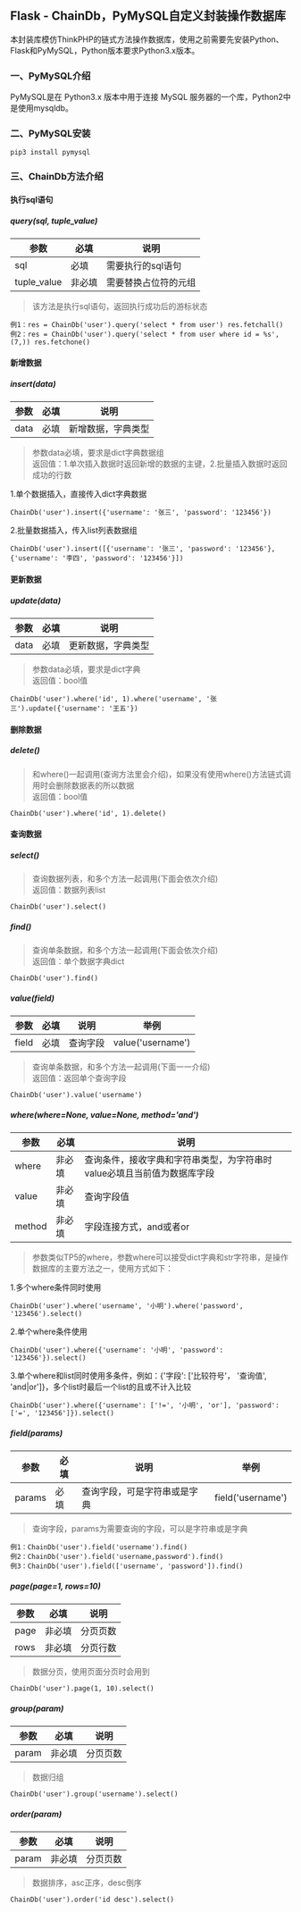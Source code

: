 ## Flask - ChainDb，PyMySQL自定义封装操作数据库
本封装库模仿ThinkPHP的链式方法操作数据库，使用之前需要先安装Python、Flask和PyMySQL，Python版本要求Python3.x版本。

### 一、PyMySQL介绍
PyMySQL是在 Python3.x 版本中用于连接 MySQL 服务器的一个库，Python2中是使用mysqldb。

### 二、PyMySQL安装
```
pip3 install pymysql
```

### 三、ChainDb方法介绍

#### 执行sql语句
##### query(sql, tuple_value)
|参数|必填|说明|
|---|---|---|
|sql|必填|需要执行的sql语句|
|tuple_value|非必填|需要替换占位符的元组|

> 该方法是执行sql语句，返回执行成功后的游标状态

```
例1：res = ChainDb('user').query('select * from user') res.fetchall()
例2：res = ChainDb('user').query('select * from user where id = %s', (7,)) res.fetchone()
```

#### 新增数据
##### insert(data)
|参数|必填|说明|
|---|---|---|
|data|必填|新增数据，字典类型|

> 参数data必填，要求是dict字典数据组<br>
> 返回值：1.单次插入数据时返回新增的数据的主键，2.批量插入数据时返回成功的行数

1.单个数据插入，直接传入dict字典数据
```
ChainDb('user').insert({'username': '张三', 'password': '123456'})
```

2.批量数据插入，传入list列表数据组
```
ChainDb('user').insert([{'username': '张三', 'password': '123456'}, {'username': '李四', 'password': '123456'}])
```

#### 更新数据
##### update(data)
|参数|必填|说明|
|---|---|---|
|data|必填|更新数据，字典类型|

> 参数data必填，要求是dict字典<br>
> 返回值：bool值

```
ChainDb('user').where('id', 1).where('username', '张三').update({'username': '王五'})
```

#### 删除数据
##### delete()
> 和where()一起调用(查询方法里会介绍)，如果没有使用where()方法链式调用时会删除数据表的所以数据<br>
> 返回值：bool值

```
ChainDb('user').where('id', 1).delete()
```

#### 查询数据
##### select()
> 查询数据列表，和多个方法一起调用(下面会依次介绍)<br>
> 返回值：数据列表list
 
```
ChainDb('user').select()
```

##### find()
> 查询单条数据，和多个方法一起调用(下面会依次介绍)<br>
> 返回值：单个数据字典dict
 
```
ChainDb('user').find()
```

##### value(field)
|参数|必填|说明|举例|
|---|---|---|---|
|field|必填|查询字段|value('username')|
> 查询单条数据，和多个方法一起调用(下面一一介绍)<br>
> 返回值：返回单个查询字段
 
```
ChainDb('user').value('username')
```

##### where(where=None, value=None, method='and')
|参数|必填|说明|
|---|---|---|
|where|非必填|查询条件，接收字典和字符串类型，为字符串时value必填且当前值为数据库字段|
|value|非必填|查询字段值|
|method|非必填|字段连接方式，and或者or|
> 参数类似TP5的where，参数where可以接受dict字典和str字符串，是操作数据库的主要方法之一，使用方式如下：

1.多个where条件同时使用
```
ChainDb('user').where('username', '小明').where('password', '123456').select()
```

2.单个where条件使用
```
ChainDb('user').where({'username': '小明', 'password': '123456'}).select()
```

3.单个where和list同时使用多条件，例如：{'字段': ['比较符号'， '查询值', 'and|or']}，多个list时最后一个list的且或不计入比较
```
ChainDb('user').where({'username': ['!=', '小明', 'or'], 'password': ['=', '123456']}).select()
```

##### field(params)
|参数|必填|说明|举例|
|---|---|---|---|
|params|必填|查询字段，可是字符串或是字典|field('username')|

> 查询字段，params为需要查询的字段，可以是字符串或是字典

```
例1：ChainDb('user').field('username').find()
例2：ChainDb('user').field('username,password').find()
例3：ChainDb('user').field(['username', 'password']).find()
```
##### page(page=1, rows=10)
|参数|必填|说明|
|---|---|---|
|page|非必填|分页页数|
|rows|非必填|分页行数|

> 数据分页，使用页面分页时会用到

```
ChainDb('user').page(1, 10).select()
```

##### group(param)
|参数|必填|说明|
|---|---|---|
|param|非必填|分页页数|

> 数据归组

```
ChainDb('user').group('username').select()
```

##### order(param)
|参数|必填|说明|
|---|---|---|
|param|非必填|分页页数|

> 数据排序，asc正序，desc倒序

```
ChainDb('user').order('id desc').select()
```


